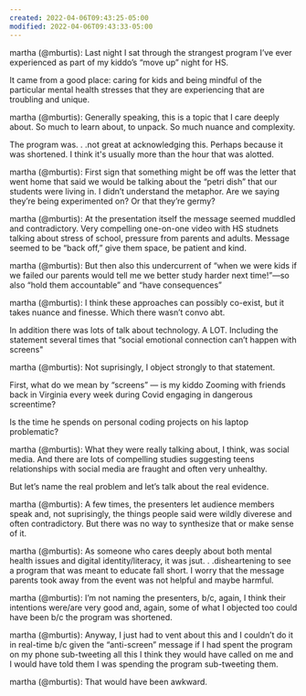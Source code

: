 ```yaml
---
created: 2022-04-06T09:43:25-05:00
modified: 2022-04-06T09:43:33-05:00
---
```


martha (@mburtis): Last night I sat through the strangest program I’ve ever experienced as part of my kiddo’s “move up” night for HS. 

It came from a good place: caring for kids and being mindful of the particular mental health stresses that they are experiencing that are troubling and unique.

martha (@mburtis): Generally speaking, this is a topic that I care deeply about. So much to learn about, to unpack. So much nuance and complexity. 

The program was. . .not great at acknowledging this. Perhaps because it was shortened. I think it's usually more than the hour that was alotted.

martha (@mburtis): First sign that something might be off was the letter that went home that said we would be talking about the “petri dish” that our students were living in. I didn’t understand the metaphor. Are we saying they’re being experimented on? Or that they’re germy?

martha (@mburtis): At the presentation itself the message seemed muddled and contradictory. Very compelling one-on-one video with HS studnets talking about stress of school, pressure from parents and adults. Message seemed to be “back off,” give them space, be patient and kind.

martha (@mburtis): But then also this undercurrent of “when we were kids if we failed our parents would tell me we better study harder next time!”—so also “hold them accountable” and “have consequences”

martha (@mburtis): I think these approaches can possibly co-exist, but it takes nuance and finesse. Which there wasn’t convo abt.

In addition there was lots of talk about technology. A LOT. Including the statement several times that “social emotional connection can’t happen with screens"

martha (@mburtis): Not suprisingly, I object strongly to that statement. 

First, what do we mean by “screens” — is my kiddo Zooming with friends back in Virginia every week during Covid engaging in dangerous screentime? 

Is the time he spends on personal coding projects on his laptop problematic?

martha (@mburtis): What they were really talking about, I think, was social media. And there are lots of compelling studies suggesting teens relationships with social media are fraught and often very unhealthy. 

But let’s name the real problem and let’s talk about the real evidence.

martha (@mburtis): A few times, the presenters let audience members speak and, not suprisingly, the things people said were wildly diverese and often contradictory. But there was no way to synthesize that or make sense of it.

martha (@mburtis): As someone who cares deeply about both mental health issues and digital identity/literacy, it was jsut. . .disheartening to see a program that was meant to educate fall short. I worry that the message parents took away from the event was not helpful and maybe harmful.

martha (@mburtis): I’m not naming the presenters, b/c, again, I think their intentions were/are very good and, again, some of what I objected too could have been b/c the program was shortened.

martha (@mburtis): Anyway, I just had to vent about this and I couldn’t do it in real-time b/c given the “anti-screen” message if I had spent the program on my phone sub-tweeting all this I think they would have called on me and I would have told them I was spending the program sub-tweeting them.

martha (@mburtis): That would have been awkward.
